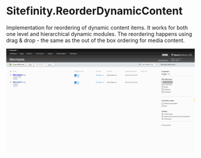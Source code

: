 # Sitefinity.ReorderDynamicContent
Implementation for reordering of dynamic content items. It works for both one level and hierarchical dynamic modules. The reordering happens using drag &amp; drop - the same as the out of the box ordering for media content.

![alt tag](https://github.com/nzagorchev/Sitefinity.ReorderDynamicContent/blob/master/reorder_dynamic_gif.gif)